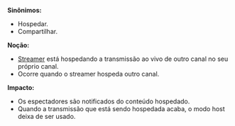 **Sinônimos:**
* Hospedar.
* Compartilhar.

**Noção:**
* [Streamer](Streamer) está hospedando a transmissão ao vivo de outro canal no seu próprio canal.
* Ocorre quando o streamer hospeda outro canal.

**Impacto:**
* Os espectadores são notificados do conteúdo hospedado.
* Quando a transmissão que está sendo hospedada acaba, o modo host deixa de ser usado.